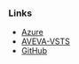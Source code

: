 ### Links

- [Azure](https://portal.azure.com)
- [AVEVA-VSTS](https://dev.azure.com/AVEVA-VSTS)
- [GitHub](https://github.com)

